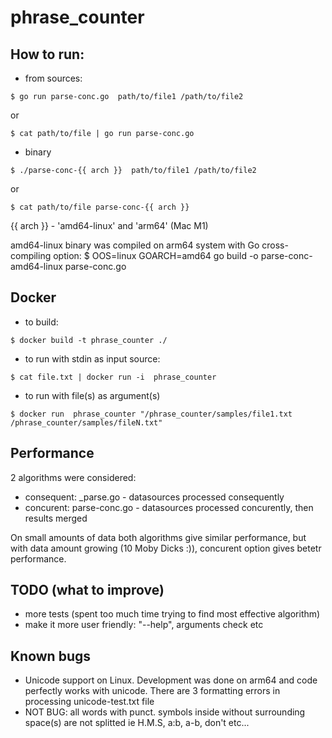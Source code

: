 # phrase_counter

##  How to run:

- from sources: 

```
$ go run parse-conc.go  path/to/file1 /path/to/file2
```
  or 
```
$ cat path/to/file | go run parse-conc.go
```

- binary 
```
$ ./parse-conc-{{ arch }}  path/to/file1 /path/to/file2
```
  or
```
$ cat path/to/file parse-conc-{{ arch }}
```

 {{ arch }} - 'amd64-linux' and 'arm64' (Mac M1)

 amd64-linux binary was compiled on arm64 system  with Go cross-compiling option:
 $ OOS=linux GOARCH=amd64 go build -o parse-conc-amd64-linux parse-conc.go
 


## Docker

- to build:

```
$ docker build -t phrase_counter ./
```

- to run with stdin as input source:

```
$ cat file.txt | docker run -i  phrase_counter
```

- to run with file(s) as argument(s)

```
$ docker run  phrase_counter "/phrase_counter/samples/file1.txt /phrase_counter/samples/fileN.txt"
```



## Performance

2 algorithms were considered:
- consequent:  \_parse.go - datasources processed consequently
- concurent: parse-conc.go  - datasources processed concurently, then results merged

On small amounts of data both algorithms give similar performance, but with data amount growing (10 Moby Dicks :)), concurent option gives betetr performance.


## TODO (what to improve)

- more tests (spent too much time trying to find most effective algorithm)
- make it more user friendly: "--help", arguments check etc


## Known bugs

- Unicode support on Linux. Development was done on arm64 and code perfectly works with unicode. There are 3 formatting errors in processing unicode-test.txt file
- NOT BUG: all words with punct. symbols inside  without surrounding space(s) are not splitted ie H.M.S, a:b, a-b, don't etc...





